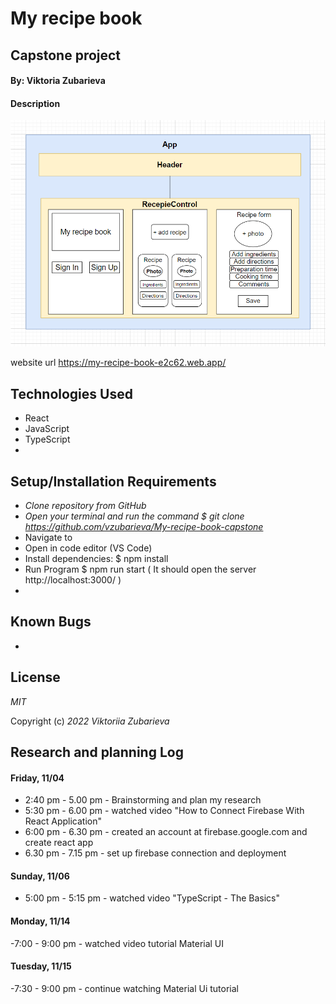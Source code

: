 # My recipe book

## Capstone project

#### By: Viktoria Zubarieva

#### Description

![project-screenshot](src/img/diagram.png)

website url https://my-recipe-book-e2c62.web.app/

## Technologies Used

- React
- JavaScript
- TypeScript
-

## Setup/Installation Requirements

- _Clone repository from GitHub_
- _Open your terminal and run the command $ git clone https://github.com/vzubarieva/My-recipe-book-capstone_
- Navigate to
- Open in code editor (VS Code)
- Install dependencies: $ npm install
- Run Program $ npm run start ( It should open the server http://localhost:3000/ )
-

## Known Bugs

-

## License

_MIT_

Copyright (c) _2022_ _Viktoriia Zubarieva_

## Research and planning Log

#### Friday, 11/04

- 2:40 pm - 5.00 pm - Brainstorming and plan my research
- 5:30 pm - 6.00 pm - watched video "How to Connect Firebase With React Application"
- 6:00 pm - 6.30 pm - created an account at firebase.google.com and create react app
- 6.30 pm - 7.15 pm - set up firebase connection and deployment

#### Sunday, 11/06

- 5:00 pm - 5:15 pm - watched video "TypeScript - The Basics"

#### Monday, 11/14

-7:00 - 9:00 pm - watched video tutorial Material UI

#### Tuesday, 11/15

-7:30 - 9:00 pm - continue watching Material Ui tutorial
